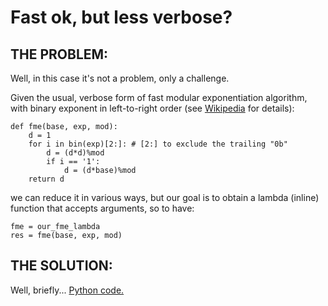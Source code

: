 # Fast ok, but less verbose? #

## THE PROBLEM: ##

Well, in this case it's not a problem, only a challenge.

Given the usual, verbose form of fast modular exponentiation algorithm, with binary exponent in left-to-right order (see [Wikipedia][1] for details):

    def fme(base, exp, mod):
    	d = 1
    	for i in bin(exp)[2:]: # [2:] to exclude the trailing "0b"
    		d = (d*d)%mod
    		if i == '1':
    			d = (d*base)%mod
    	return d

we can reduce it in various ways, but our goal is to obtain a lambda (inline) function that accepts arguments, so to have:

    fme = our_fme_lambda
    res = fme(base, exp, mod)

## THE SOLUTION: ##

Well, briefly... [Python code.](FastModExp.py)


[1]: https://en.wikipedia.org/wiki/Modular_exponentiation